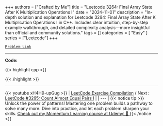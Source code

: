 
+++
authors = ["Crafted by Me"]
title = "Leetcode 3264: Final Array State After K Multiplication Operations I"
date = "2024-11-01"
description = "In-depth solution and explanation for Leetcode 3264: Final Array State After K Multiplication Operations I in C++. Includes clear intuition, step-by-step example walkthrough, and detailed complexity analysis—more insightful than official and community solutions."
tags = []
categories = [
    "Easy"
]
series = ["Leetcode"]
+++



[`Problem Link`](https://leetcode.com/problems/final-array-state-after-k-multiplication-operations-i/description/)

---

**Code:**

{{< highlight cpp >}}

{{< /highlight >}}


---
{{< youtube xH4H9-upGug >}}
| [LeetCode Exercise Compilation](https://grid47.xyz/leetcode/) / Next : [LeetCode #3265: Count Almost Equal Pairs I](https://grid47.xyz/posts/leetcode_3265) |
| --- |
{{< notice tip >}}
Unlock the power of patterns! Mastering one problem builds a pathway to solve many more. Dive into practice, and let each problem sharpen your skills. [Check out my Momentum Learning course at Udemy! 🚀 ](https://www.udemy.com/course/algorithms-and-data-structures-in-cpp/)
{{< /notice >}}

